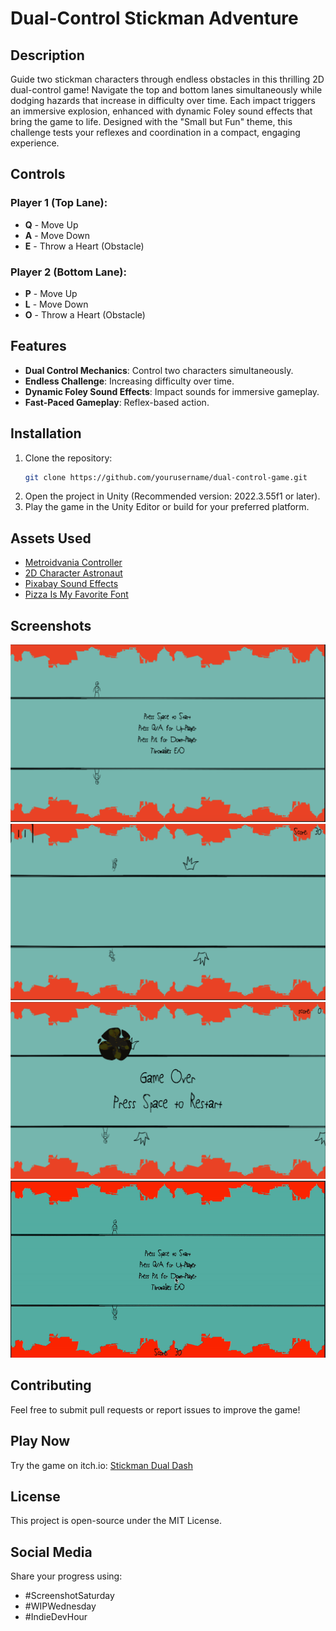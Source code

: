 # Dual-Control Stickman Adventure

## Description
Guide two stickman characters through endless obstacles in this thrilling 2D dual-control game! Navigate the top and bottom lanes simultaneously while dodging hazards that increase in difficulty over time. Each impact triggers an immersive explosion, enhanced with dynamic Foley sound effects that bring the game to life. Designed with the "Small but Fun" theme, this challenge tests your reflexes and coordination in a compact, engaging experience.

## Controls
### Player 1 (Top Lane):
- **Q** - Move Up
- **A** - Move Down
- **E** - Throw a Heart (Obstacle)

### Player 2 (Bottom Lane):
- **P** - Move Up
- **L** - Move Down
- **O** - Throw a Heart (Obstacle)

## Features
- **Dual Control Mechanics**: Control two characters simultaneously.
- **Endless Challenge**: Increasing difficulty over time.
- **Dynamic Foley Sound Effects**: Impact sounds for immersive gameplay.
- **Fast-Paced Gameplay**: Reflex-based action.

## Installation
1. Clone the repository:
   ```sh
   git clone https://github.com/yourusername/dual-control-game.git
   ```
2. Open the project in Unity (Recommended version: 2022.3.55f1 or later).
3. Play the game in the Unity Editor or build for your preferred platform.

## Assets Used
- [Metroidvania Controller](https://assetstore.unity.com/packages/2d/characters/metroidvania-controller-1667)
- [2D Character Astronaut](https://assetstore.unity.com/packages/2d/characters/2d-character-astronaut-18265)
- [Pixabay Sound Effects](https://pixabay.com/sound-effects/)
- [Pizza Is My Favorite Font](https://www.1001fonts.com/pizza-is-my-favorite-font.html)

## Screenshots
![StartScreen](Screenshots/StartScreen.png)
![GamePlay](Screenshots/GamePlay.png)
![GameOver](Screenshots/GameOver.png)
![Gif-Stickman](Screenshots/Gif-Stickman.gif)

## Contributing
Feel free to submit pull requests or report issues to improve the game!

## Play Now
Try the game on itch.io: [Stickman Dual Dash](https://rainbow-flamingo.itch.io/stickman-dual-dash)

## License
This project is open-source under the MIT License.

## Social Media
Share your progress using:
- #ScreenshotSaturday
- #WIPWednesday
- #IndieDevHour
